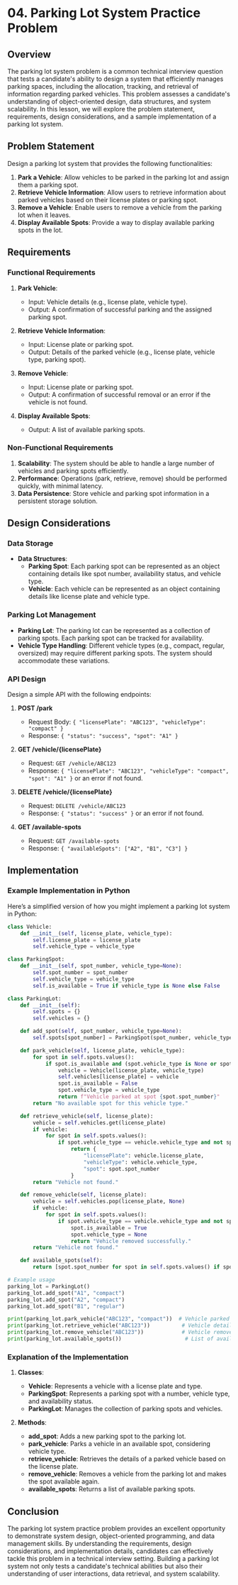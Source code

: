 # 04. Parking Lot System Practice Problem

## Overview

The parking lot system problem is a common technical interview question that tests a candidate's ability to design a system that efficiently manages parking spaces, including the allocation, tracking, and retrieval of information regarding parked vehicles. This problem assesses a candidate's understanding of object-oriented design, data structures, and system scalability. In this lesson, we will explore the problem statement, requirements, design considerations, and a sample implementation of a parking lot system.

## Problem Statement

Design a parking lot system that provides the following functionalities:

1. **Park a Vehicle**: Allow vehicles to be parked in the parking lot and assign them a parking spot.
2. **Retrieve Vehicle Information**: Allow users to retrieve information about parked vehicles based on their license plates or parking spot.
3. **Remove a Vehicle**: Enable users to remove a vehicle from the parking lot when it leaves.
4. **Display Available Spots**: Provide a way to display available parking spots in the lot.

## Requirements

### Functional Requirements

1. **Park Vehicle**:

   - Input: Vehicle details (e.g., license plate, vehicle type).
   - Output: A confirmation of successful parking and the assigned parking spot.

2. **Retrieve Vehicle Information**:

   - Input: License plate or parking spot.
   - Output: Details of the parked vehicle (e.g., license plate, vehicle type, parking spot).

3. **Remove Vehicle**:

   - Input: License plate or parking spot.
   - Output: A confirmation of successful removal or an error if the vehicle is not found.

4. **Display Available Spots**:
   - Output: A list of available parking spots.

### Non-Functional Requirements

1. **Scalability**: The system should be able to handle a large number of vehicles and parking spots efficiently.
2. **Performance**: Operations (park, retrieve, remove) should be performed quickly, with minimal latency.
3. **Data Persistence**: Store vehicle and parking spot information in a persistent storage solution.

## Design Considerations

### Data Storage

- **Data Structures**:
  - **Parking Spot**: Each parking spot can be represented as an object containing details like spot number, availability status, and vehicle type.
  - **Vehicle**: Each vehicle can be represented as an object containing details like license plate and vehicle type.

### Parking Lot Management

- **Parking Lot**: The parking lot can be represented as a collection of parking spots. Each parking spot can be tracked for availability.
- **Vehicle Type Handling**: Different vehicle types (e.g., compact, regular, oversized) may require different parking spots. The system should accommodate these variations.

### API Design

Design a simple API with the following endpoints:

1. **POST /park**

   - Request Body: `{ "licensePlate": "ABC123", "vehicleType": "compact" }`
   - Response: `{ "status": "success", "spot": "A1" }`

2. **GET /vehicle/{licensePlate}**

   - Request: `GET /vehicle/ABC123`
   - Response: `{ "licensePlate": "ABC123", "vehicleType": "compact", "spot": "A1" }` or an error if not found.

3. **DELETE /vehicle/{licensePlate}**

   - Request: `DELETE /vehicle/ABC123`
   - Response: `{ "status": "success" }` or an error if not found.

4. **GET /available-spots**
   - Request: `GET /available-spots`
   - Response: `{ "availableSpots": ["A2", "B1", "C3"] }`

## Implementation

### Example Implementation in Python

Here’s a simplified version of how you might implement a parking lot system in Python:

```python
class Vehicle:
    def __init__(self, license_plate, vehicle_type):
        self.license_plate = license_plate
        self.vehicle_type = vehicle_type

class ParkingSpot:
    def __init__(self, spot_number, vehicle_type=None):
        self.spot_number = spot_number
        self.vehicle_type = vehicle_type
        self.is_available = True if vehicle_type is None else False

class ParkingLot:
    def __init__(self):
        self.spots = {}
        self.vehicles = {}

    def add_spot(self, spot_number, vehicle_type=None):
        self.spots[spot_number] = ParkingSpot(spot_number, vehicle_type)

    def park_vehicle(self, license_plate, vehicle_type):
        for spot in self.spots.values():
            if spot.is_available and (spot.vehicle_type is None or spot.vehicle_type == vehicle_type):
                vehicle = Vehicle(license_plate, vehicle_type)
                self.vehicles[license_plate] = vehicle
                spot.is_available = False
                spot.vehicle_type = vehicle_type
                return f"Vehicle parked at spot {spot.spot_number}"
        return "No available spot for this vehicle type."

    def retrieve_vehicle(self, license_plate):
        vehicle = self.vehicles.get(license_plate)
        if vehicle:
            for spot in self.spots.values():
                if spot.vehicle_type == vehicle.vehicle_type and not spot.is_available:
                    return {
                        "licensePlate": vehicle.license_plate,
                        "vehicleType": vehicle.vehicle_type,
                        "spot": spot.spot_number
                    }
        return "Vehicle not found."

    def remove_vehicle(self, license_plate):
        vehicle = self.vehicles.pop(license_plate, None)
        if vehicle:
            for spot in self.spots.values():
                if spot.vehicle_type == vehicle.vehicle_type and not spot.is_available:
                    spot.is_available = True
                    spot.vehicle_type = None
                    return "Vehicle removed successfully."
        return "Vehicle not found."

    def available_spots(self):
        return [spot.spot_number for spot in self.spots.values() if spot.is_available]

# Example usage
parking_lot = ParkingLot()
parking_lot.add_spot("A1", "compact")
parking_lot.add_spot("A2", "compact")
parking_lot.add_spot("B1", "regular")

print(parking_lot.park_vehicle("ABC123", "compact"))  # Vehicle parked at spot A1
print(parking_lot.retrieve_vehicle("ABC123"))          # Vehicle details
print(parking_lot.remove_vehicle("ABC123"))            # Vehicle removed successfully
print(parking_lot.available_spots())                    # List of available spots
```

### Explanation of the Implementation

1. **Classes**:

   - **Vehicle**: Represents a vehicle with a license plate and type.
   - **ParkingSpot**: Represents a parking spot with a number, vehicle type, and availability status.
   - **ParkingLot**: Manages the collection of parking spots and vehicles.

2. **Methods**:
   - **add_spot**: Adds a new parking spot to the parking lot.
   - **park_vehicle**: Parks a vehicle in an available spot, considering vehicle type.
   - **retrieve_vehicle**: Retrieves the details of a parked vehicle based on the license plate.
   - **remove_vehicle**: Removes a vehicle from the parking lot and makes the spot available again.
   - **available_spots**: Returns a list of available parking spots.

## Conclusion

The parking lot system practice problem provides an excellent opportunity to demonstrate system design, object-oriented programming, and data management skills. By understanding the requirements, design considerations, and implementation details, candidates can effectively tackle this problem in a technical interview setting. Building a parking lot system not only tests a candidate's technical abilities but also their understanding of user interactions, data retrieval, and system scalability.
